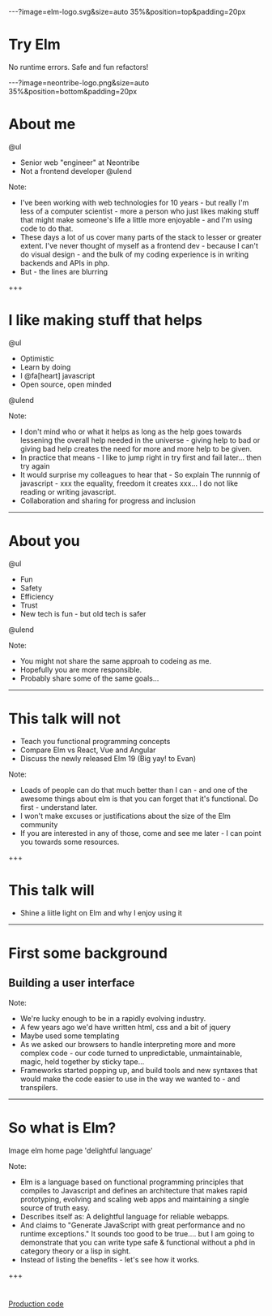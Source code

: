 ---?image=elm-logo.svg&size=auto 35%&position=top&padding=20px
# Try Elm
No runtime errors. Safe and fun refactors!

---?image=neontribe-logo.png&size=auto 35%&position=bottom&padding=20px
# About me
@ul
- Senior web "engineer" at Neontribe
- Not a frontend developer
@ulend

Note:

- I've been working with web technologies for 10 years - but really I'm less of a computer scientist - more a person who just likes making stuff that might make someone's life a little more enjoyable - and I'm using code to do that.  
- These days a lot of us cover many parts of the stack to lesser or greater extent. I've never thought of myself as a frontend dev - because I can't do visual design - and the bulk of my coding experience is in writing backends and APIs in php.
- But - the lines are blurring


+++

# I like making stuff that helps

@ul

- Optimistic
- Learn by doing
- I @fa[heart] javascript
- Open source, open minded

@ulend

Note:

- I don't mind who or what it helps as long as the help goes towards lessening the overall help needed in the universe - giving help to bad or giving bad help creates the need for more and more help to be given.
- In practice that means - I like to jump right in try first and fail later... then try again
- It would surprise my colleagues to hear that - So explain The runnnig of javascript - xxx the equality, freedom it creates xxx... I do not like reading or writing javascript.
- Collaboration and sharing for progress and inclusion

---

# About you

@ul

- Fun
- Safety
- Efficiency
- Trust
- New tech is fun - but old tech is safer

@ulend

Note:

- You might not share the same approah to codeing as me.
- Hopefully you are more responsible.
- Probably share some of the same goals...

---

# This talk will not

- Teach you functional programming concepts
- Compare Elm vs React, Vue and Angular
- Discuss the newly released Elm 19 (Big yay! to Evan)

Note:
- Loads of people can do that much better than I can - and one of the awesome things about elm is that you can forget that it's functional. Do first - understand later.
- I won't make excuses or justifications about the size of the Elm community
- If you are interested in any of those, come and see me later - I can point you towards some resources.


+++

# This talk will

- Shine a liitle light on Elm and why I enjoy using it

---

# First some background
## Building a user interface

Note:
- We're lucky enough to be in a rapidly evolving industry.
- A few years ago we'd have written html, css and a bit of jquery
- Maybe used some templating
- As we asked our browsers to handle interpreting more and more complex code - our code turned to unpredictable, unmaintainable, magic, held together by sticky tape...
- Frameworks started popping up, and build tools and new syntaxes that would make the code easier to use in the way we wanted to - and transpilers.

---

# So what is Elm?

Image elm home page 'delightful language'

Note:
- Elm is a language based on functional programming principles that compiles to Javascript and defines an architecture that makes rapid prototyping, evolving and scaling web apps and maintaining a single source of truth easy.
- Describes itself as: A delightful language for reliable webapps.
- And claims to "Generate JavaScript with great performance and no runtime exceptions." It sounds too good to be true.... but I am going to demonstrate that you can write type safe & functional without a phd in category theory or a lisp in sight.
- Instead of listing the benefits - let's see how it works.

+++



#
[Production code](https://github.co.uk/katjam/elm-pic-story-site)
